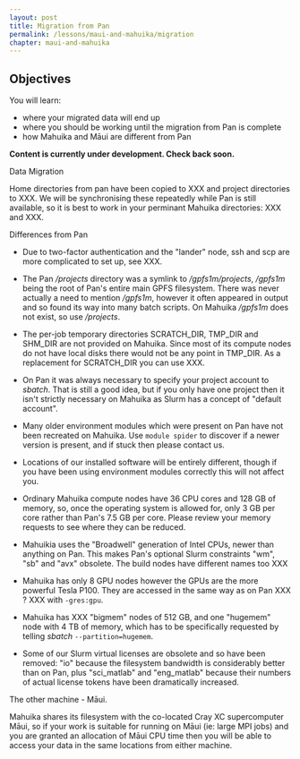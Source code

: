 ```yaml
---
layout: post
title: Migration from Pan
permalink: /lessons/maui-and-mahuika/migration
chapter: maui-and-mahuika
---
```


## Objectives

You will learn:

* where your migrated data will end up
* where you should be working until the migration from Pan is complete
* how Mahuika and Māui are different from Pan


**Content is currently under development. Check back soon.**


Data Migration

Home directories from pan have been copied to XXX and project directories to XXX.  We will be synchronising these repeatedly while Pan is still available, so it is best to work in your perminant Mahuika directories: XXX and XXX.

Differences from Pan

* Due to two-factor authentication and the "lander" node, ssh and scp are more complicated to set up, see XXX.

* The Pan _/projects_ directory was a symlink to _/gpfs1m/projects_, _/gpfs1m_ being the root of Pan's entire main GPFS filesystem.  There was never actually a need to mention _/gpfs1m_, however it often appeared in output and so found its way into many batch scripts.  On Mahuika _/gpfs1m_ does not exist, so use _/projects_. 

* The per-job temporary directories SCRATCH_DIR, TMP_DIR and SHM_DIR are not provided on Mahuika.  Since most of its compute nodes do not have local disks there would not be any point in TMP_DIR.  As a replacement for SCRATCH_DIR you can use XXX.

* On Pan it was always necessary to specify your project account to _sbatch_.  That is still a good idea, but if you only have one project then it isn't strictly necessary on Mahuika as Slurm has a concept of "default account".

* Many older environment modules which were present on Pan have not been recreated on Mahuika. Use `module spider` to discover if a newer version is present, and if stuck then please contact us. 

* Locations of our installed software will be entirely different, though if you have been using environment modules correctly this will not affect you.

* Ordinary Mahuika compute nodes have 36 CPU cores and 128 GB of memory, so, once the operating system is allowed for, only 3 GB per core rather than Pan's 7.5 GB per core. Please review your memory requests to see where they can be reduced.

* Mahuikia uses the "Broadwell" generation of Intel CPUs, newer than anything on Pan.  This makes Pan's optional Slurm constraints "wm", "sb" and "avx" obsolete.  The build nodes have different names too XXX

* Mahuika has only 8 GPU nodes however the GPUs are the more powerful Tesla P100.  They are accessed in the same way as on Pan XXX ? XXX with `-gres:gpu`.

* Mahuika has XXX "bigmem" nodes of 512 GB, and one "hugemem" node with 4 TB of memory, which has to be specifically requested by telling _sbatch_ `--partition=hugemem`.

* Some of our Slurm virtual licenses are obsolete and so have been removed: "io" because the filesystem bandwidth is considerably better than on Pan, plus "sci_matlab" and "eng_matlab" because their numbers of actual license tokens have been dramatically increased.

The other machine - Māui.

Mahuika shares its filesystem with the co-located Cray XC supercomputer Māui, so if your work is suitable for running on Māui (ie: large MPI jobs) and you are granted an allocation of Māui CPU time then you will be able to access your data in the same locations from either machine. 
